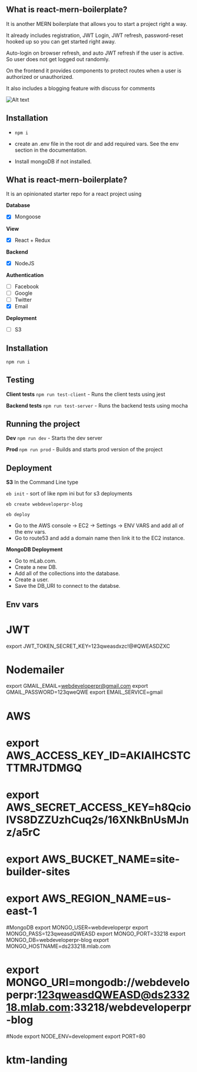 ## What is react-mern-boilerplate?
It is another MERN boilerplate that allows you to start a project right a way.

It already includes registration, JWT Login, JWT refresh, password-reset hooked up so you can get started right away.

Auto-login on browser refresh, and auto JWT refresh if the user is active. So user does not get logged out randomly.

On the frontend it provides components to protect routes when a user is authorized or unauthorized.

It also includes a blogging feature with discuss for comments

![Alt text](client/assets/images/preview.png)


## Installation
- `npm i`

- create an .env file  in the root dir and add required vars. See the env section in the documentation.

- Install mongoDB if not installed.

## What is react-mern-boilerplate?

It is an opinionated starter repo for a react project using

**Database**
- [x] Mongoose

**View**
- [x] React + Redux

**Backend**
- [x] NodeJS

**Authentication**
- [ ] Facebook
- [ ] Google
- [ ] Twitter
- [x] Email

**Deployment**
- [ ] S3

## Installation 
`npm run i`

## Testing

**Client tests**
`npm run test-client` - Runs the client tests using jest

**Backend tests**
`npm run test-server` - Runs the backend tests using mocha

## Running the project

**Dev**
`npm run dev` - Starts the dev server

**Prod**
`npm run prod` - Builds and starts prod version of the project

## Deployment

**S3**
In the Command Line type

`eb init` - sort of like npm ini but for s3 deployments

`eb create webdeveloperpr-blog`

`eb deploy`

- Go to the AWS console -> EC2 -> Settings -> ENV VARS and add all of the env vars.
- Go to route53 and add a domain name then link it to the EC2 instance. 


**MongoDB Deployment**

 - Go to mLab.com.
 - Create a new DB.
 - Add all of the collections into the database.
 - Create a user.
 - Save the DB_URI to connect to the databse. 

## Env vars

# JWT
export JWT_TOKEN_SECRET_KEY=123qweasdxzc!@#QWEASDZXC

# Nodemailer
export GMAIL_EMAIL=webdeveloperpr@gmail.com
export GMAIL_PASSWORD=123qweQWE
export EMAIL_SERVICE=gmail

# AWS
# export AWS_ACCESS_KEY_ID=AKIAIHCSTCTTMRJTDMGQ
# export AWS_SECRET_ACCESS_KEY=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
# export AWS_BUCKET_NAME=site-builder-sites
# export AWS_REGION_NAME=us-east-1

#MongoDB
export MONGO_USER=webdeveloperpr
export MONGO_PASS=123qweasdQWEASD
export MONGO_PORT=33218
export MONGO_DB=webdeveloperpr-blog
export MONGO_HOSTNAME=ds233218.mlab.com
# export MONGO_URI=mongodb://webdeveloperpr:123qweasdQWEASD@ds233218.mlab.com:33218/webdeveloperpr-blog

#Node
export NODE_ENV=development
export PORT=80

# ktm-landing
